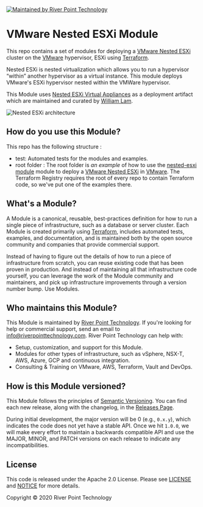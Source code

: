[![Maintained by River Point Technology](https://img.shields.io/badge/maintained%20by-River%20Point%20Technology-%235849a6.svg)](http://www.riverpointtechnology.com)

# VMware Nested ESXi Module

This repo contains a set of modules for deploying a [VMware Nested ESXi](https://www.vmware.com/products/esxi-and-esx.html) cluster on the
[VMware](https://www.vmware.com/) hypervisor, ESXi using [Terraform](https://www.terraform.io/).

Nested ESXi is nested virtualization which allows you to run a hypervisor “within” another hypervisor as a virtual instance. This module deploys VMware's ESXi hypervisor nested within the VMWare hypervisor.

This Module uses [Nested ESXi Virtual Appliances](https://www.virtuallyghetto.com/nested-virtualization/nested-esxi-virtual-appliance) as a deployment artifact which are maintained and curated by [William Lam](https://twitter.com/lamw). 

![Nested ESXi architecture](https://voipalooza.files.wordpress.com/2015/01/nested-esxi-lab.jpg)


## How do you use this Module?

This repo has the following structure :

* test: Automated tests for the modules and examples.
* root folder : The root folder is *an example* of how to use the [nested-esxi module](https://app.terraform.io/app/RPTData/modules/view/nestedesxi/vsphere)
  module to deploy a [VMware Nested ESXi](https://app.terraform.io/app/RPTData/modules/view/nestedesxi/vsphere) in [VMware](https://www.vmware.com/). The Terraform Registry requires the root of every repo to contain Terraform code, so we've put one of the examples there.

## What's a Module?

A Module is a canonical, reusable, best-practices definition for how to run a single piece of infrastructure, such
as a database or server cluster. Each Module is created primarily using [Terraform](https://www.terraform.io/),
includes automated tests, examples, and documentation, and is maintained both by the open source community and
companies that provide commercial support.

Instead of having to figure out the details of how to run a piece of infrastructure from scratch, you can reuse
existing code that has been proven in production. And instead of maintaining all that infrastructure code yourself,
you can leverage the work of the Module community and maintainers, and pick up infrastructure improvements through
a version number bump. Use Modules.

## Who maintains this Module?

This Module is maintained by [River Point Technology](http://www.riverpointtechnology.com/). If you're looking for help or commercial
support, send an email to [info@riverpointtechnology.com](mailto:info@riverpointtechnology.com?Subject=ESXi%20Module).
River Point Technology can help with:

* Setup, customization, and support for this Module.
* Modules for other types of infrastructure, such as vSphere, NSX-T, AWS, Azure, GCP and continuous integration.
* Consulting & Training on VMware, AWS, Terraform, Vault and DevOps.

## How is this Module versioned?

This Module follows the principles of [Semantic Versioning](http://semver.org/). You can find each new release,
along with the changelog, in the [Releases Page](../../releases). 

During initial development, the major version will be 0 (e.g., `0.x.y`), which indicates the code does not yet have a
stable API. Once we hit `1.0.0`, we will make every effort to maintain a backwards compatible API and use the MAJOR,
MINOR, and PATCH versions on each release to indicate any incompatibilities.


## License

This code is released under the Apache 2.0 License. Please see [LICENSE](https://github.com/hashicorp/terraform-aws-vault/tree/master/LICENSE) and [NOTICE](https://github.com/hashicorp/terraform-aws-vault/tree/master/NOTICE) for more details.

Copyright &copy; 2020 River Point Technology
